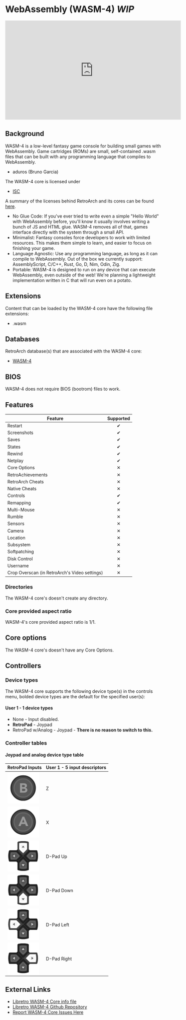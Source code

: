 # WebAssembly (WASM-4) *WIP*

<iframe width="560" height="315" src="https://www.youtube-nocookie.com/embed/34FXmvWVH-4" title="YouTube video player" frameborder="0" allow="accelerometer; autoplay; clipboard-write; encrypted-media; gyroscope; picture-in-picture" allowfullscreen></iframe>

## Background

WASM-4 is a low-level fantasy game console for building small games with WebAssembly. Game cartridges (ROMs) are small, self-contained .wasm files that can be built with any programming language that compiles to WebAssembly.

- aduros (Bruno Garcia)

The WASM-4 core is licensed under

- [ISC](https://github.com/aduros/wasm4/blob/main/LICENSE.txt)


A summary of the licenses behind RetroArch and its cores can be found [here](../development/licenses.md).

- No Glue Code: If you've ever tried to write even a simple "Hello World" with WebAssembly before, you'll know it usually involves writing a bunch of JS and HTML glue. WASM-4 removes all of that, games interface directly with the system through a small API.
- Minimalist: Fantasy consoles force developers to work with limited resources. This makes them simple to learn, and easier to focus on finishing your game.
- Language Agnostic: Use any programming language, as long as it can compile to WebAssembly. Out of the box we currently support: AssemblyScript, C/C++, Rust, Go, D, Nim, Odin, Zig.
- Portable: WASM-4 is designed to run on any device that can execute WebAssembly, even outside of the web! We're planning a lightweight implementation written in C that will run even on a potato.

## Extensions

Content that can be loaded by the WASM-4 core have the following file extensions:

- .wasm

## Databases

RetroArch database(s) that are associated with the WASM-4 core:

- [WASM-4](https://github.com/libretro/libretro-database/blob/master/rdb/WASM-4.rdb)

## BIOS

WASM-4 does not require BIOS (bootrom) files to work.

## Features

| Feature           | Supported |
|-------------------|:---------:|
| Restart           | ✔         |
| Screenshots       | ✔         |
| Saves             | ✔          |
| States            | ✔         |
| Rewind            | ✔        |
| Netplay           | ✔         |
| Core Options      | ✕         |
| RetroAchievements | ✕         |
| RetroArch Cheats  | ✕         |
| Native Cheats     | ✕         |
| Controls          | ✔         |
| Remapping         | ✔         |
| Multi-Mouse       | ✕         |
| Rumble            | ✕         |
| Sensors           | ✕         |
| Camera            | ✕         |
| Location          | ✕         |
| Subsystem         | ✕         |
| Softpatching      | ✕         |
| Disk Control      | ✕         |
| Username          | ✕         |
| Crop Overscan (in RetroArch's Video settings) | ✕         |

### Directories

The WASM-4 core's doesn't create any directory.

### Core provided aspect ratio

WASM-4's core provided aspect ratio is 1/1.

## Core options

The WASM-4 core's doesn't have any Core Options.

## Controllers


### Device types

The WASM-4 core supports the following device type(s) in the controls menu, bolded device types are the default for the specified user(s):

#### User 1 - 1 device types

- None - Input disabled.
- **RetroPad** - Joypad
- RetroPad w/Analog - Joypad - **There is no reason to switch to this.**

### Controller tables

#### Joypad and analog device type table


| RetroPad Inputs                                | User 1 - 5 input descriptors |
|------------------------------------------------|------------------------------|
| ![](../image/retropad/retro_b.png)             | Z                            |
| ![](../image/retropad/retro_a.png)             | X                            |
| ![](../image/retropad/retro_dpad_up.png)       | D-Pad Up                     |
| ![](../image/retropad/retro_dpad_down.png)     | D-Pad Down                   |
| ![](../image/retropad/retro_dpad_left.png)     | D-Pad Left                   |
| ![](../image/retropad/retro_dpad_right.png)    | D-Pad Right                  |

## External Links

- [Libretro WASM-4 Core info file](https://github.com/libretro/libretro-super/blob/master/dist/info/wasm4_libretro.info)
- [Libretro WASM-4 Github Repository](https://github.com/libretro/)
- [Report WASM-4 Core Issues Here](https://github.com/libretro/)
